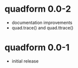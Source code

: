 # quadform 0.0-2

- documentation improvements
- quad.trace() and quad.ttrace()

# quadform 0.0-1

- initial release

